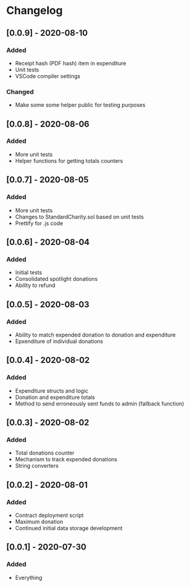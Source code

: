 # Changelog

## [0.0.9] - 2020-08-10

### Added

- Receipt hash (PDF hash) item in expenditure
- Unit tests
- VSCode compiler settings

### Changed

- Make some some helper public for testing purposes

## [0.0.8] - 2020-08-06

### Added

- More unit tests
- Helper functions for getting totals counters

## [0.0.7] - 2020-08-05

### Added

- More unit tests
- Changes to StandardCharity.sol based on unit tests
- Prettify for .js code

## [0.0.6] - 2020-08-04

### Added

- Initial tests
- Consolidated spotlight donations
- Ability to refund

## [0.0.5] - 2020-08-03

### Added

- Ability to match expended donation to donation and expenditure
- Epxenditure of individual donations

## [0.0.4] - 2020-08-02

### Added

- Expenditure structs and logic
- Donation and expenditure totals
- Method to send erroneously sent funds to admin (fallback function)

## [0.0.3] - 2020-08-02

### Added

- Total donations counter
- Mechanism to track expended donations
- String converters

## [0.0.2] - 2020-08-01

### Added

- Contract deployment script
- Maximum donation
- Continued initial data storage development

## [0.0.1] - 2020-07-30

### Added

- Everything
